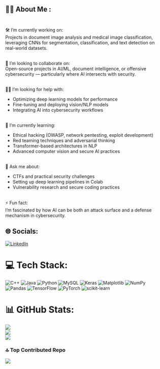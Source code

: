## 👨‍💻 About Me :<br><br>

🛠️ I’m currently working on:  <br>
Projects in document image analysis and medical image classification, leveraging CNNs for segmentation, classification, and text detection on real-world datasets.<br><br>

🤝 I’m looking to collaborate on:  <br>
Open-source projects in AI/ML, document intelligence, or offensive cybersecurity — particularly where AI intersects with security.<br><br>

🙋‍♂️ I’m looking for help with:  <br>
- Optimizing deep learning models for performance  <br>
- Fine-tuning and deploying vision/NLP models  <br>
- Integrating AI into cybersecurity workflows<br><br>

🌱 I’m currently learning:  <br>
- Ethical hacking (OWASP, network pentesting, exploit development)  <br>
- Red teaming techniques and adversarial thinking  <br>
- Transformer-based architectures in NLP  <br>
- Advanced computer vision and secure AI practices<br><br>

💬 Ask me about:  <br>
- CTFs and practical security challenges  <br>
- Setting up deep learning pipelines in Colab  <br>
- Vulnerability research and secure coding practices<br><br>

⚡ Fun fact:  <br>
I’m fascinated by how AI can be both an attack surface and a defense mechanism in cybersecurity.<br>


## 🌐 Socials:
[![LinkedIn](https://img.shields.io/badge/LinkedIn-%230077B5.svg?logo=linkedin&logoColor=white)](https://linkedin.com/in/shreya-kumari-788849296) 

# 💻 Tech Stack:
![C++](https://img.shields.io/badge/c++-%2300599C.svg?style=for-the-badge&logo=c%2B%2B&logoColor=white) ![Java](https://img.shields.io/badge/java-%23ED8B00.svg?style=for-the-badge&logo=openjdk&logoColor=white) ![Python](https://img.shields.io/badge/python-3670A0?style=for-the-badge&logo=python&logoColor=ffdd54) ![MySQL](https://img.shields.io/badge/mysql-4479A1.svg?style=for-the-badge&logo=mysql&logoColor=white) ![Keras](https://img.shields.io/badge/Keras-%23D00000.svg?style=for-the-badge&logo=Keras&logoColor=white) ![Matplotlib](https://img.shields.io/badge/Matplotlib-%23ffffff.svg?style=for-the-badge&logo=Matplotlib&logoColor=black) ![NumPy](https://img.shields.io/badge/numpy-%23013243.svg?style=for-the-badge&logo=numpy&logoColor=white) ![Pandas](https://img.shields.io/badge/pandas-%23150458.svg?style=for-the-badge&logo=pandas&logoColor=white) ![TensorFlow](https://img.shields.io/badge/TensorFlow-%23FF6F00.svg?style=for-the-badge&logo=TensorFlow&logoColor=white) ![PyTorch](https://img.shields.io/badge/PyTorch-%23EE4C2C.svg?style=for-the-badge&logo=PyTorch&logoColor=white) ![scikit-learn](https://img.shields.io/badge/scikit--learn-%23F7931E.svg?style=for-the-badge&logo=scikit-learn&logoColor=white)
# 📊 GitHub Stats:
![](https://github-readme-stats.vercel.app/api?username=KShrey00&theme=transparent&hide_border=true&include_all_commits=true&count_private=false)<br/>
![](https://nirzak-streak-stats.vercel.app/?user=KShrey00&theme=transparent&hide_border=true)<br/>
![](https://github-readme-stats.vercel.app/api/top-langs/?username=KShrey00&theme=transparent&hide_border=true&include_all_commits=true&count_private=false&layout=compact)

### 🔝 Top Contributed Repo
![](https://github-contributor-stats.vercel.app/api?username=KShrey00&limit=5&theme=transparent&combine_all_yearly_contributions=true)

<!-- Proudly created with GPRM ( https://gprm.itsvg.in ) -->
